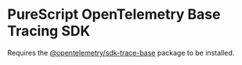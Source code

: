 # PureScript OpenTelemetry Base Tracing SDK

Requires the [@opentelemetry/sdk-trace-base](@opentelemetry/sdk-trace-base) package to be installed.

